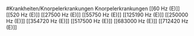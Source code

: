 #Krankheiten/Knorpelerkrankungen
Knorpelerkrankungen
[[60 Hz (E)]]
[[520 Hz (E)]]
[[27500 Hz (E)]]
[[55750 Hz (E)]]
[[125190 Hz (E)]]
[[250000 Hz (E)]]
[[354720 Hz (E)]]
[[517500 Hz (E)]]
[[683000 Hz (E)]]
[[712420 Hz (E)]]